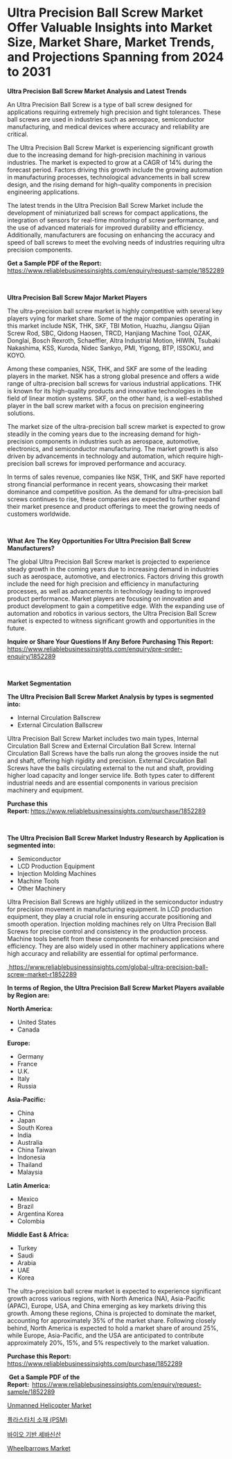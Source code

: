 <p><h1>Ultra Precision Ball Screw Market Offer Valuable Insights into Market Size, Market Share, Market Trends, and Projections Spanning from 2024 to 2031</h1></p><p><strong>Ultra Precision Ball Screw Market Analysis and Latest Trends</strong></p>
<p><p>An Ultra Precision Ball Screw is a type of ball screw designed for applications requiring extremely high precision and tight tolerances. These ball screws are used in industries such as aerospace, semiconductor manufacturing, and medical devices where accuracy and reliability are critical.</p><p>The Ultra Precision Ball Screw Market is experiencing significant growth due to the increasing demand for high-precision machining in various industries. The market is expected to grow at a CAGR of 14% during the forecast period. Factors driving this growth include the growing automation in manufacturing processes, technological advancements in ball screw design, and the rising demand for high-quality components in precision engineering applications.</p><p>The latest trends in the Ultra Precision Ball Screw Market include the development of miniaturized ball screws for compact applications, the integration of sensors for real-time monitoring of screw performance, and the use of advanced materials for improved durability and efficiency. Additionally, manufacturers are focusing on enhancing the accuracy and speed of ball screws to meet the evolving needs of industries requiring ultra precision components.</p></p>
<p><strong>Get a Sample PDF of the Report:&nbsp;</strong> <a href="https://www.reliablebusinessinsights.com/enquiry/request-sample/1852289">https://www.reliablebusinessinsights.com/enquiry/request-sample/1852289</a></p>
<p>&nbsp;</p>
<p><strong>Ultra Precision Ball Screw Major Market Players</strong></p>
<p><p>The ultra-precision ball screw market is highly competitive with several key players vying for market share. Some of the major companies operating in this market include NSK, THK, SKF, TBI Motion, Huazhu, Jiangsu Qijian Screw Rod, SBC, Qidong Haosen, TRCD, Hanjiang Machine Tool, OZAK, Donglai, Bosch Rexroth, Schaeffler, Altra Industrial Motion, HIWIN, Tsubaki Nakashima, KSS, Kuroda, Nidec Sankyo, PMI, Yigong, BTP, ISSOKU, and KOYO.</p><p>Among these companies, NSK, THK, and SKF are some of the leading players in the market. NSK has a strong global presence and offers a wide range of ultra-precision ball screws for various industrial applications. THK is known for its high-quality products and innovative technologies in the field of linear motion systems. SKF, on the other hand, is a well-established player in the ball screw market with a focus on precision engineering solutions.</p><p>The market size of the ultra-precision ball screw market is expected to grow steadily in the coming years due to the increasing demand for high-precision components in industries such as aerospace, automotive, electronics, and semiconductor manufacturing. The market growth is also driven by advancements in technology and automation, which require high-precision ball screws for improved performance and accuracy.</p><p>In terms of sales revenue, companies like NSK, THK, and SKF have reported strong financial performance in recent years, showcasing their market dominance and competitive position. As the demand for ultra-precision ball screws continues to rise, these companies are expected to further expand their market presence and product offerings to meet the growing needs of customers worldwide.</p></p>
<p>&nbsp;</p>
<p><strong>What Are The Key Opportunities For Ultra Precision Ball Screw Manufacturers?</strong></p>
<p><p>The global Ultra Precision Ball Screw market is projected to experience steady growth in the coming years due to increasing demand in industries such as aerospace, automotive, and electronics. Factors driving this growth include the need for high precision and efficiency in manufacturing processes, as well as advancements in technology leading to improved product performance. Market players are focusing on innovation and product development to gain a competitive edge. With the expanding use of automation and robotics in various sectors, the Ultra Precision Ball Screw market is expected to witness significant growth and opportunities in the future.</p></p>
<p><strong>Inquire or Share Your Questions If Any Before Purchasing This Report:</strong> <a href="https://www.reliablebusinessinsights.com/enquiry/pre-order-enquiry/1852289">https://www.reliablebusinessinsights.com/enquiry/pre-order-enquiry/1852289</a></p>
<p>&nbsp;</p>
<p><strong>Market Segmentation</strong></p>
<p><strong>The Ultra Precision Ball Screw Market Analysis by types is segmented into:</strong></p>
<p><ul><li>Internal Circulation Ballscrew</li><li>External Circulation Ballscrew</li></ul></p>
<p><p>Ultra Precision Ball Screw Market includes two main types, Internal Circulation Ball Screw and External Circulation Ball Screw. Internal Circulation Ball Screws have the balls run along the grooves inside the nut and shaft, offering high rigidity and precision. External Circulation Ball Screws have the balls circulating external to the nut and shaft, providing higher load capacity and longer service life. Both types cater to different industrial needs and are essential components in various precision machinery and equipment.</p></p>
<p><strong>Purchase this Report:&nbsp;</strong><a href="https://www.reliablebusinessinsights.com/purchase/1852289">https://www.reliablebusinessinsights.com/purchase/1852289</a></p>
<p>&nbsp;</p>
<p><strong>The Ultra Precision Ball Screw Market Industry Research by Application is segmented into:</strong></p>
<p><ul><li>Semiconductor</li><li>LCD Production Equipment</li><li>Injection Molding Machines</li><li>Machine Tools</li><li>Other Machinery</li></ul></p>
<p><p>Ultra Precision Ball Screws are highly utilized in the semiconductor industry for precision movement in manufacturing equipment. In LCD production equipment, they play a crucial role in ensuring accurate positioning and smooth operation. Injection molding machines rely on Ultra Precision Ball Screws for precise control and consistency in the production process. Machine tools benefit from these components for enhanced precision and efficiency. They are also widely used in other machinery applications where high accuracy and reliability are essential for optimal performance.</p></p>
<p><a href="https://www.reliablebusinessinsights.com/global-ultra-precision-ball-screw-market-r1852289">&nbsp;https://www.reliablebusinessinsights.com/global-ultra-precision-ball-screw-market-r1852289</a></p>
<p><strong>In terms of Region, the Ultra Precision Ball Screw Market Players available by Region are:</strong></p>
<p>
    <p> <strong> North America: </strong>
        <ul>
            <li>United States</li>
            <li>Canada</li>
        </ul>
        </p> 
    <p> <strong> Europe: </strong>
        <ul>
            <li>Germany</li>
            <li>France</li>
            <li>U.K.</li>
            <li>Italy</li>
            <li>Russia</li>
        </ul>
        </p> 
    <p> <strong> Asia-Pacific: </strong>
        <ul>
            <li>China</li>
            <li>Japan</li>
            <li>South Korea</li>
            <li>India</li>
            <li>Australia</li>
            <li>China Taiwan</li>
            <li>Indonesia</li>
            <li>Thailand</li>
            <li>Malaysia</li>
        </ul>
        </p> 
    <p> <strong> Latin America: </strong>
        <ul>
            <li>Mexico</li>
            <li>Brazil</li>
            <li>Argentina Korea</li>
            <li>Colombia</li>
        </ul>
        </p> 
    <p> <strong> Middle East & Africa: </strong>
        <ul>
            <li>Turkey</li>
            <li>Saudi</li>
            <li>Arabia</li>
            <li>UAE</li>
            <li>Korea</li>
        </ul>
    </p>
    </p>
<p><p>The ultra-precision ball screw market is expected to experience significant growth across various regions, with North America (NA), Asia-Pacific (APAC), Europe, USA, and China emerging as key markets driving this growth. Among these regions, China is projected to dominate the market, accounting for approximately 35% of the market share. Following closely behind, North America is expected to hold a market share of around 25%, while Europe, Asia-Pacific, and the USA are anticipated to contribute approximately 20%, 15%, and 5% respectively to the market valuation.</p></p>
<p><strong>Purchase this Report: </strong><a href="https://www.reliablebusinessinsights.com/purchase/1852289">https://www.reliablebusinessinsights.com/purchase/1852289</a></p>
<p>&nbsp;<strong>Get a Sample PDF of the Report:&nbsp;&nbsp;</strong><a href="https://www.reliablebusinessinsights.com/enquiry/request-sample/1852289">https://www.reliablebusinessinsights.com/enquiry/request-sample/1852289</a></p>
<p><strong></strong></p>
<p><p><a href="https://github.com/cheribeninsig/Market-Research-Report-List-1/blob/main/unmanned-helicopter-market.md">Unmanned Helicopter Market</a></p><p><a href="https://github.com/rrmadityapu/Market-Research-Report-List-1/blob/main/9538328176772.md">플라스타치 소재 (PSM)</a></p><p><a href="https://github.com/vanessagrant665567/Market-Research-Report-List-1/blob/main/6710214176771.md">바이오 기반 세바신산</a></p><p><a href="https://github.com/bznecsdb5/Market-Research-Report-List-1/blob/main/wheelbarrows-market.md">Wheelbarrows Market</a></p></p>
